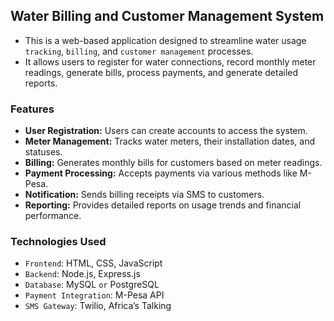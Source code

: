 ## Water Billing and Customer Management System

- This is a web-based application designed to streamline water usage `tracking`, `billing`, and `customer management` processes. 
- It allows users to register for water connections, record monthly meter readings, generate bills, process payments, and generate detailed reports.

### Features

- **User Registration:** Users can create accounts to access the system.
- **Meter Management:** Tracks water meters, their installation dates, and statuses.
- **Billing:** Generates monthly bills for customers based on meter readings.
- **Payment Processing:** Accepts payments via various methods like M-Pesa.
- **Notification:** Sends billing receipts via SMS to customers.
- **Reporting:** Provides detailed reports on usage trends and financial performance.


### Technologies Used

- `Frontend`: HTML, CSS, JavaScript
- `Backend`: Node.js, Express.js
- `Database`: MySQL `or` PostgreSQL
- `Payment Integration`: M-Pesa API
- `SMS Gateway`: Twilio, Africa’s Talking
